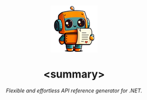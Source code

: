 <div align="center">
    <img src="./res/icon-512.png" alt="Logo" width="128" height="128"></img>
</div>
<h1 align="center">&lt;summary&gt;</h1>

<p align="center">
    <i>Flexible and effortless API reference generator for .NET.</i>
</p>
